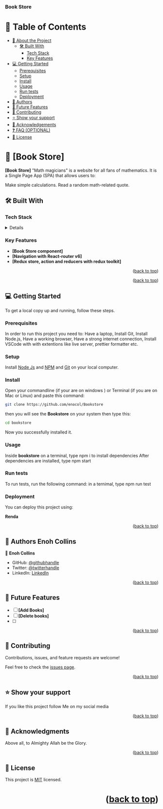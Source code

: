 <a name="readme-top"></a>

  <h3><b>Book Store</b></h3>

</div>

# 📗 Table of Contents

- [📖 About the Project](#about-project)
  - [🛠 Built With](#built-with)
    - [Tech Stack](#tech-stack)
    - [Key Features](#key-features)
- [💻 Getting Started](#getting-started)
  - [Prerequisites](#prerequisites)
  - [Setup](#setup)
  - [Install](#install)
  - [Usage](#usage)
  - [Run tests](#run-tests)
  - [Deployment](#deployment)
- [👥 Authors](#authors)
- [🔭 Future Features](#future-features)
- [🤝 Contributing](#contributing)
- [⭐️ Show your support](#support)
- [🙏 Acknowledgements](#acknowledgements)
- [❓ FAQ (OPTIONAL)](#faq)
- [📝 License](#license)

# 📖 [Book Store] <a name="about-project"></a>

**[Book Store]** "Math magicians" is a website for all fans of mathematics. It is a Single Page App (SPA) that allows users to:

Make simple calculations.
Read a random math-related quote.

## 🛠 Built With <a name="built-with"></a>

### Tech Stack <a name="tech-stack"></a>

<details>
  <ul>
    <li><a href="#">React.js</a></li>
    <li><a href="#">HTML</a></li>
    <li><a href="#">CSS</a></li>
    <li><a href="#">JS</a></li>
  </ul>
</details>

<!-- Features -->

### Key Features <a name="key-features"></a>

- **[Book Store component]**
- **[Navigation with React-router v6]**
- **[Redux store, action and reducers with redux toolkit]**

<p align="right">(<a href="#readme-top">back to top</a>)</p>

<!-- LIVE DEMO -->

<p align="right">(<a href="#readme-top">back to top</a>)</p>

## 💻 Getting Started <a name="getting-started"></a>

To get a local copy up and running, follow these steps.

### Prerequisites

In order to run this project you need to:
Have a laptop,
Install Git,
Install Node.js,
Have a working browser,
Have a strong internet connection,
Install VSCode with with extentions like live server, prettier formatter etc.

### Setup

Install [Node Js](https://nodejs.org/en) and [NPM](https://docs.npmjs.com/cli/v6/commands/npm-install) and [Git](https://git-scm.com/downloads) on your local computer.

### Install

Open your commandline (if your are on windows ) or Terminal (if you are on Mac or Linux) and paste this command:

```sh
git clone https://github.com/enocol/Bookstore
```

then you will see the **Bookstore** on your system then type this:

```sh
cd bookstore
```

Now you successfully installed it.

### Usage

Inside **bookstore** on a terminal, type npm i to install dependencies
After dependencies are installed, type npm start

### Run tests

To run tests, run the following command:
in a ternimal, type npm run test

### Deployment

You can deploy this project using:

**Renda**

<p align="right">(<a href="#readme-top">back to top</a>)</p>

<!-- AUTHORS -->

## 👥 Authors <a name="authors">Enoh Collins</a>

👤 **Enoh Collins**

- GitHub: [@githubhandle](https://github.com/enocol)
- Twitter: [@twitterhandle](https://mobile.twitter.com/collins_en25288)
- LinkedIn: [LinkedIn](https://www.linkedin.com/mwlite/in/enocol)
<p align="right">(<a href="#readme-top">back to top</a>)</p>

## 🔭 Future Features <a name="future-features"></a>

- [ ] **[Add Books]**
- [ ] **[Delete books]**
- [ ]

<p align="right">(<a href="#readme-top">back to top</a>)</p>

<!-- CONTRIBUTING -->

## 🤝 Contributing <a name="contributing"></a>

Contributions, issues, and feature requests are welcome!

Feel free to check the [issues page](https://github.com/yayaismaail/awesome-books-ES6/issues).

<p align="right">(<a href="#readme-top">back to top</a>)</p>

<!-- SUPPORT -->

## ⭐️ Show your support <a name="support"></a>

If you like this project follow Me on my social media

<p align="right">(<a href="#readme-top">back to top</a>)</p>

<!-- ACKNOWLEDGEMENTS -->

## 🙏 Acknowledgments <a name="acknowledgements"></a>

Above all, to Almighty Allah be the Glory.

<p align="right">(<a href="#readme-top">back to top</a>)</p>

<!-- LICENSE -->

## 📝 License <a name="license"></a>

This project is [MIT](./LICENSE) licensed.

# <p align="right">(<a href="#readme-top">back to top</a>)</p>

